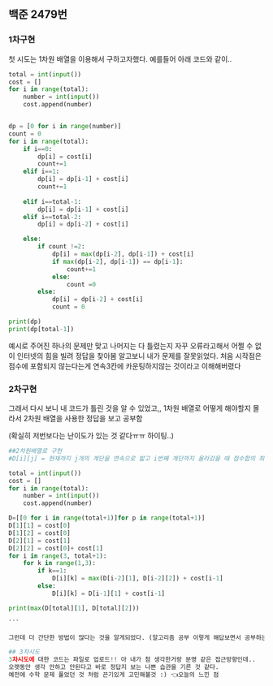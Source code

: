 ## 백준 2479번

### 1차구현
첫 시도는 1차원 배열을 이용해서 구하고자했다. 예를들어 아래 코드와 같이..

```python
total = int(input())
cost = []
for i in range(total):
    number = int(input())
    cost.append(number)


dp = [0 for i in range(number)]
count = 0
for i in range(total):
    if i==0:
        dp[i] = cost[i]
        count+=1
    elif i==1:
        dp[i] = dp[i-1] + cost[i]
        count+=1
        
    elif i==total-1:
        dp[i] = dp[i-1] + cost[i]
    elif i==total-2:
        dp[i] = dp[i-2] + cost[i]

    else:
        if count !=2:
            dp[i] = max(dp[i-2], dp[i-1]) + cost[i]
            if max(dp[i-2], dp[i-1]) == dp[i-1]:
                count+=1
            else:
                count =0
        else:
            dp[i] = dp[i-2] + cost[i]
            count = 0

print(dp)
print(dp[total-1])

```


예시로 주어진 하나의 문제만 맞고 나머지는 다 틀렸는지 자꾸 오류라고해서 어쩔 수 없이 인터넷의 힘을 빌려 정답을 찾아봄
알고보니 내가 문제를 잘못읽었다. 처음 시작점은 점수에 포함되지 않는다는게 연속3칸에 카운팅하지않는 것이라고 이해해버렸다


### 2차구현
그래서 다시 보니 내 코드가 틀린 것을 알 수 있었고,, 1차원 배열로 어떻게 해야할지 몰라서 2차원 배열을 사용한 정답을 보고 공부함

(확실히 저번보다는 난이도가 있는 것 같다ㅠㅠ 하이팅..)


```python
##2차원배열로 구현
#D[i][j] = 현재까지 j개의 계단을 연속으로 밟고 i번째 계단까지 올라갔을 때 점수합의 최대 값. (i cost도 더해준다)

total = int(input())
cost = []
for i in range(total):
    number = int(input())
    cost.append(number)

D=[[0 for i in range(total+1)]for p in range(total+1)]
D[1][1] = cost[0]
D[1][2] = cost[0]
D[2][1] = cost[1]
D[2][2] = cost[0]+ cost[1]
for i in range(3, total+1):
    for k in range(1,3):
        if k==1:
            D[i][k] = max(D[i-2][1], D[i-2][2]) + cost[i-1]
        else:
            D[i][k] = D[i-1][1] + cost[i-1]

print(max(D[total][1], D[total][2]))

```　

그런데 더 간단한 방법이 많다는 것을 알게되었다. (알고리즘 공부 이렇게 해답보면서 공부하는거 맞나..? ㅠㅠㅠㅠ)

## 3차시도
3차시도에 대한 코드는 파일로 업로드!! 아 내가 첨 생각한거랑 분명 같은 접근방향인데.. 
오랫동안 생각 안하고 안된다고 바로 정답지 보는 나쁜 습관을 기른 것 같다.
예전에 수학 문제 풀었던 것 처럼 끈기있게 고민해볼것 :) 👈오늘의 느낀 점